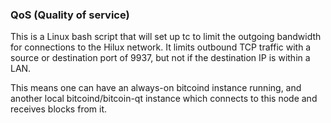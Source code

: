 ### QoS (Quality of service) ###

This is a Linux bash script that will set up tc to limit the outgoing bandwidth for connections to the Hilux network. It limits outbound TCP traffic with a source or destination port of 9937, but not if the destination IP is within a LAN.

This means one can have an always-on bitcoind instance running, and another local bitcoind/bitcoin-qt instance which connects to this node and receives blocks from it.
